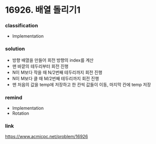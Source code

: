 # 16926. 배열 돌리기1

### classification
* Implementation

### solution
* 방향 배열을 만들어 회전 방향의 index를 계산
* 맨 바깥의 테두리부터 회전 진행
* N이 M보다 작을 때 N/2번째 테두리까지 회전 진행
* N이 M보다 클 때 M/2번째 테두리까지 회전 진행
* 맨 처음의 값을 temp에 저장하고 한 칸씩 값들이 이동, 마지막 칸에 temp 저장

### remind
* Implementation
* Rotation

### link
https://www.acmicpc.net/problem/16926